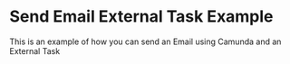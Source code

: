 # Send Email External Task Example
This is an example of how you can send an Email using Camunda and an External Task

